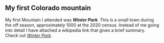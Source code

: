 ## My first Colorado mountain

My first Mountain I attended was ***Winter Park***. This is a small town during the off season, approximately 1000 at the 2020 census. Instead of me going into detail I have attached a wikipedia link that gives a brief 
summary. Check out *[Winter Park](https://en.wikipedia.org/wiki/Winter_Park,_Colorado)*.

